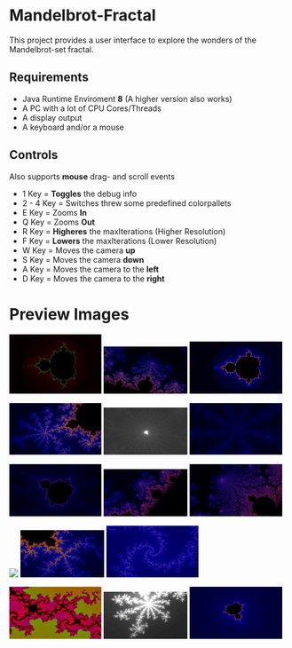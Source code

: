 # Mandelbrot-Fractal

This project provides a user interface to explore the wonders of the Mandelbrot-set fractal.

## Requirements
 - Java Runtime Enviroment **8** (A higher version also works)
 - A PC with a lot of CPU Cores/Threads
 - A display output
 - A keyboard and/or a mouse

## Controls
  Also supports **mouse** drag- and scroll events
 
 - 1 Key = **Toggles** the debug info
 - 2 - 4 Key = Switches threw some predefined colorpallets
 - E Key = Zooms **In**
 - Q Key = Zooms **Out**
 - R Key = **Higheres** the maxIterations (Higher Resolution)
 - F Key = **Lowers** the maxIterations (Lower Resolution)
 - W Key = Moves the camera **up**
 - S Key = Moves the camera **down**
 - A Key = Moves the camera to the **left**
 - D Key = Moves the camera to the **right**

# Preview Images
<p float="left">
  <img src="./docs/imgs/img1.png" width="33%" />
  <img src="./docs/imgs/img2.png" width="30%" />
  <img src="./docs/imgs/img3.png" width="33%" />
</p>
<p float="left">
  <img src="./docs/imgs/img4.png" width="33%" />
  <img src="./docs/imgs/img5.png" width="30%" />
  <img src="./docs/imgs/img6.png" width="33%" />
</p>
<p float="left">
  <img src="./docs/imgs/img7.png" width="33%" />
  <img src="./docs/imgs/img8.png" width="30%" />
  <img src="./docs/imgs/img9.png" width="33%" />
</p>
<p float="left">
  <img src="./docs/imgs/img10.png" width="33%" />
  <img src="./docs/imgs/img11.png" width="30%" />
  <img src="./docs/imgs/img12.png" width="33%" />
</p>
<p float="left">
  <img src="./docs/imgs/img13.png" width="33%" />
  <img src="./docs/imgs/img14.png" width="30%" />
  <img src="./docs/imgs/img15.png" width="33%" />
</p>
